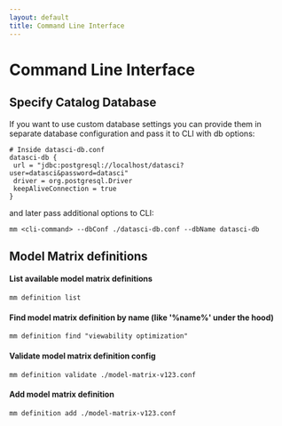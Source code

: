 ```yaml
---
layout: default
title: Command Line Interface
---
```


# <a name="command-line-interface">Command Line Interface</a>

## <a name="specify-database">Specify Catalog Database</a>
    
If you want to use custom database settings you can provide them in 
separate database configuration and pass it to CLI with db options:
    
    # Inside datasci-db.conf
    datasci-db {
     url = "jdbc:postgresql://localhost/datasci?user=datasci&password=datasci"
     driver = org.postgresql.Driver
     keepAliveConnection = true      
    }    
    
and later pass additional options to CLI:
    
    mm <cli-command> --dbConf ./datasci-db.conf --dbName datasci-db

## <a name="mmc-definition">Model Matrix definitions</a>

#### List available model matrix definitions
    mm definition list

#### Find model matrix definition by name (like '%name%' under the hood)
    mm definition find "viewability optimization"
         
#### Validate model matrix definition config
    mm definition validate ./model-matrix-v123.conf
        
#### Add model matrix definition
    mm definition add ./model-matrix-v123.conf

